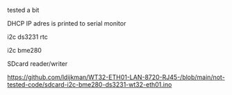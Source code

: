 tested a bit    

DHCP IP adres is printed to serial monitor

i2c ds3231 rtc

i2c bme280

SDcard reader/writer

https://github.com/ldijkman/WT32-ETH01-LAN-8720-RJ45-/blob/main/not-tested-code/sdcard-i2c-bme280-ds3231-wt32-eth01.ino
